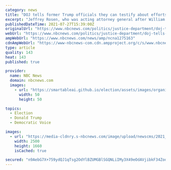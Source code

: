 ```yaml
---
category: news
title: "DOJ tells former Trump officials they can testify about efforts to overturn election"
excerpt: "Jeffrey Rosen, who was acting attorney general after William Barr stepped down, is among the officials being allowed to testify."
publishedDateTime: 2021-07-27T15:39:00Z
originalUrl: "https://www.nbcnews.com/politics/justice-department/doj-tells-former-trump-officials-they-can-testify-about-efforts-n1275163"
webUrl: "https://www.nbcnews.com/politics/justice-department/doj-tells-former-trump-officials-they-can-testify-about-efforts-n1275163"
ampWebUrl: "https://www.nbcnews.com/news/amp/ncna1275163"
cdnAmpWebUrl: "https://www-nbcnews-com.cdn.ampproject.org/c/s/www.nbcnews.com/news/amp/ncna1275163"
type: article
quality: 143
heat: 143
published: true

provider:
  name: NBC News
  domain: nbcnews.com
  images:
    - url: "https://smartableai.github.io/election/assets/images/organizations/nbcnews.com-50x50.jpg"
      width: 50
      height: 50

topics:
  - Election
  - Donald Trump
  - Democratic Voice

images:
  - url: "https://media-cldnry.s-nbcnews.com/image/upload/newscms/2021_30/3494402/210727-jeffrey-rosen-al-1103.jpg"
    width: 2500
    height: 1660
    isCached: true

secured: "n9AebG7X+759ydQJ1qTsg2OdYlBZUMGBlSGQNLiIMy3X49eOdAVjibkF34ZodYSwzNOCTa9l739cdfzs8T18K/L9C/31rHe4CMkZ3NOhmQiUK3BHoHHA0wI5xiTaP7ac/Ni0xPifTSuzqL9YQ1e/81OIEnNeSlLfanxqZ4Vg1lA8m+2sDfimGeryBPfLhqgw9qwS0/ev/Hpmm9fSWa9YraG7UPgub+YKOSyhzQ0undb+cNgNstRFeh+hKUtfgBZv4ZUDpklZgFma96o5LnEd0COZmxHy5JfLki6e8uhiv2DB9HTCADCfak1xaVv7QJCHpEVkvz140uO1cVFl7ISxu8w0MmiyeA2lF+VJp7M4UTY=;1i9CPW0nT5WoKx0RP19Ueg=="
---
```


